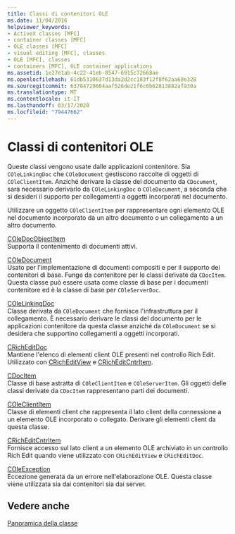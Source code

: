 ```yaml
---
title: Classi di contenitori OLE
ms.date: 11/04/2016
helpviewer_keywords:
- ActiveX classes [MFC]
- container classes [MFC]
- OLE classes [MFC]
- visual editing [MFC], classes
- OLE [MFC], classes
- containers [MFC], OLE container applications
ms.assetid: 1e27e1ab-4c22-41eb-8547-6915c72668ae
ms.openlocfilehash: 61db5310637d13da2d2cc183f12f8f62aa60e328
ms.sourcegitcommit: 63784729604aaf526de21f6c6b62813882af930a
ms.translationtype: MT
ms.contentlocale: it-IT
ms.lasthandoff: 03/17/2020
ms.locfileid: "79447662"
---
```

# <a name="ole-container-classes"></a>Classi di contenitori OLE

Queste classi vengono usate dalle applicazioni contenitore. Sia `COleLinkingDoc` che `COleDocument` gestiscono raccolte di oggetti di `COleClientItem`. Anziché derivare la classe del documento da `CDocument`, sarà necessario derivarlo da `COleLinkingDoc` o `COleDocument`, a seconda che si desideri il supporto per collegamenti a oggetti incorporati nel documento.

Utilizzare un oggetto `COleClientItem` per rappresentare ogni elemento OLE nel documento incorporato da un altro documento o un collegamento a un altro documento.

[COleDocObjectItem](../mfc/reference/coledocobjectitem-class.md)<br/>
Supporta il contenimento di documenti attivi.

[COleDocument](../mfc/reference/coledocument-class.md)<br/>
Usato per l'implementazione di documenti compositi e per il supporto dei contenitori di base. Funge da contenitore per le classi derivate da `CDocItem`. Questa classe può essere usata come classe di base per i documenti contenitore ed è la classe di base per `COleServerDoc`.

[COleLinkingDoc](../mfc/reference/colelinkingdoc-class.md)<br/>
Classe derivata da `COleDocument` che fornisce l'infrastruttura per il collegamento. È necessario derivare le classi del documento per le applicazioni contenitore da questa classe anziché da `COleDocument` se si desidera che supportino collegamenti a oggetti incorporati.

[CRichEditDoc](../mfc/reference/cricheditdoc-class.md)<br/>
Mantiene l'elenco di elementi client OLE presenti nel controllo Rich Edit. Utilizzato con [CRichEditView](../mfc/reference/cricheditview-class.md) e [CRichEditCntrItem](../mfc/reference/cricheditcntritem-class.md).

[CDocItem](../mfc/reference/cdocitem-class.md)<br/>
Classe di base astratta di `COleClientItem` e `COleServerItem`. Gli oggetti delle classi derivate da `CDocItem` rappresentano parti dei documenti.

[COleClientItem](../mfc/reference/coleclientitem-class.md)<br/>
Classe di elementi client che rappresenta il lato client della connessione a un elemento OLE incorporato o collegato. Derivare gli elementi client da questa classe.

[CRichEditCntrItem](../mfc/reference/cricheditcntritem-class.md)<br/>
Fornisce accesso sul lato client a un elemento OLE archiviato in un controllo Rich Edit quando viene utilizzato con `CRichEditView` e `CRichEditDoc`.

[COleException](../mfc/reference/coleexception-class.md)<br/>
Eccezione generata da un errore nell'elaborazione OLE. Questa classe viene utilizzata sia dai contenitori sia dai server.

## <a name="see-also"></a>Vedere anche

[Panoramica della classe](../mfc/class-library-overview.md)
